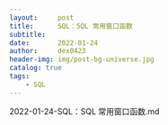 ```yaml
---
layout:     post
title:      SQL：SQL 常用窗口函数
subtitle:   
date:       2022-01-24
author:     dex0423
header-img: img/post-bg-universe.jpg
catalog: true
tags:
    - SQL
---
```



2022-01-24-SQL：SQL 常用窗口函数.md






